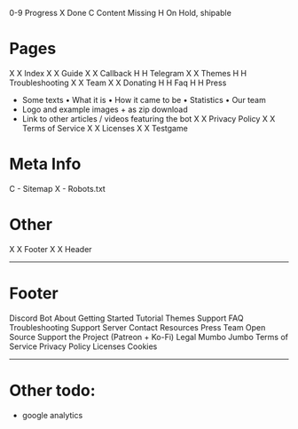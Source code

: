 0-9 Progress
  X Done
  C Content Missing
  H On Hold, shipable

# Pages
X X Index
X X Guide
X X Callback
H H Telegram
X X Themes
H H Troubleshooting
X X Team
X X Donating
H H Faq
H H Press
  * Some texts
    • What it is
    • How it came to be
    • Statistics
    • Our team
  * Logo and example images + as zip download
  * Link to other articles / videos featuring the bot
X X Privacy Policy
X X Terms of Service
X X Licenses
X X Testgame

# Meta Info
C - Sitemap
X - Robots.txt

# Other
X X Footer
X X Header


---

# Footer
Discord Bot
  About
  Getting Started
  Tutorial
  Themes
Support
  FAQ
  Troubleshooting
  Support Server
  Contact
Resources
  Press
  Team
  Open Source
  Support the Project (Patreon + Ko-Fi)
Legal Mumbo Jumbo
  Terms of Service
  Privacy Policy
  Licenses
  Cookies


---

# Other todo:
- google analytics
